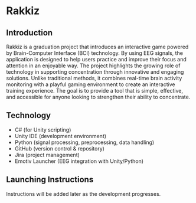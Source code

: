 # Rakkiz

## Introduction
Rakkiz is a graduation project that introduces an interactive game powered by Brain-Computer Interface (BCI) technology. By using EEG signals, the application is designed to help users practice and improve their focus and attention in an enjoyable way. The project highlights the growing role of technology in supporting concentration through innovative and engaging solutions. Unlike traditional methods, it combines real-time brain activity monitoring with a playful gaming environment to create an interactive training experience. The goal is to provide a tool that is simple, effective, and accessible for anyone looking to strengthen their ability to concentrate.

## Technology
- C# (for Unity scripting)
- Unity IDE (development environment)
- Python (signal processing, preprocessing, data handling)
- GitHub (version control & repository)
- Jira (project management)
- Emotiv Launcher (EEG integration with Unity/Python)

## Launching Instructions
Instructions will be added later as the development progresses.

